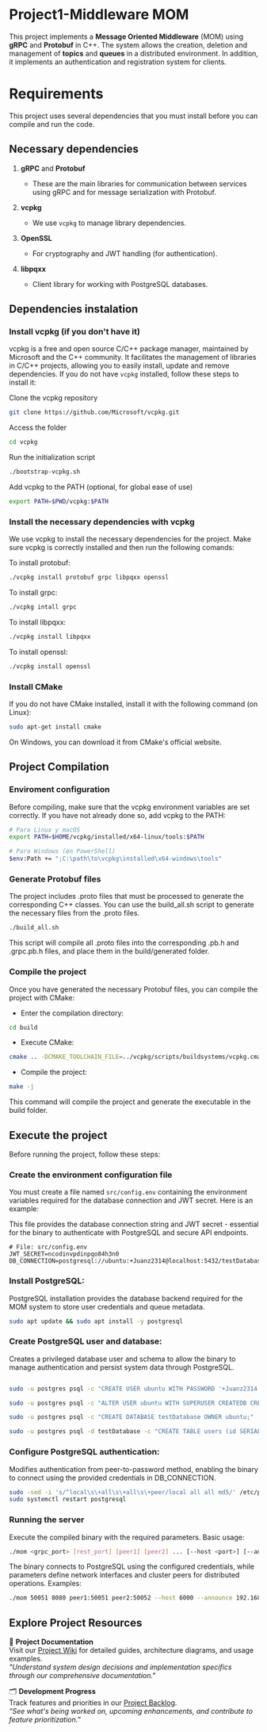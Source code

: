 # Project1-Middleware MOM

This project implements a **Message Oriented Middleware** (MOM) using **gRPC** and **Protobuf** in C++. The system allows the creation, deletion and management of **topics** and **queues** in a distributed environment. In addition, it implements an authentication and registration system for clients.

# Requirements 

This project uses several dependencies that you must install before you can compile and run the code.

## Necessary dependencies

1. **gRPC** and **Protobuf**  
   - These are the main libraries for communication between services using gRPC and for message serialization with Protobuf.
   
2. **vcpkg**  
   - We use `vcpkg` to manage library dependencies.

3. **OpenSSL**  
   - For cryptography and JWT handling (for authentication).

4. **libpqxx**  
   - Client library for working with PostgreSQL databases.

## Dependencies instalation

### Install vcpkg (if you don't have it)

vcpkg is a free and open source C/C++ package manager, maintained by Microsoft and the C++ community. It facilitates the management of libraries in C/C++ projects, allowing you to easily install, update and remove dependencies.
If you do not have `vcpkg` installed, follow these steps to install it:


Clone the vcpkg repository

````bash
git clone https://github.com/Microsoft/vcpkg.git
````

Access the folder

````bash
cd vcpkg
````

Run the initialization script

````bash
./bootstrap-vcpkg.sh
````

Add vcpkg to the PATH (optional, for global ease of use)

````bash
export PATH=$PWD/vcpkg:$PATH
````

### Install the necessary dependencies with vcpkg

We use vcpkg to install the necessary dependencies for the project. Make sure vcpkg is correctly installed and then run the following comands:

To install protobuf:
````bash
./vcpkg install protobuf grpc libpqxx openssl
````

To install grpc:
````bash
./vcpkg intall grpc
````

To install libpqxx:
````bash
./vcpkg install libpqxx
````

To install openssl:
````bash
./vcpkg install openssl
````

### Install CMake

If you do not have CMake installed, install it with the following command (on Linux):
````bash
sudo apt-get install cmake
````
On Windows, you can download it from CMake's official website.

## Project Compilation

### Enviroment configuration

Before compiling, make sure that the vcpkg environment variables are set correctly. If you have not already done so, add vcpkg to the PATH:
````bash
# Para Linux y macOS
export PATH=$HOME/vcpkg/installed/x64-linux/tools:$PATH

# Para Windows (en PowerShell)
$env:Path += ";C:\path\to\vcpkg\installed\x64-windows\tools"
````

### Generate Protobuf files
The project includes .proto files that must be processed to generate the corresponding C++ classes.
You can use the build_all.sh script to generate the necessary files from the .proto files.
````bash
./build_all.sh
````
This script will compile all .proto files into the corresponding .pb.h and .grpc.pb.h files, and place them in the build/generated folder.

### Compile the project
Once you have generated the necessary Protobuf files, you can compile the project with CMake:

- Enter the compilation directory:
````bash
cd build
````

- Execute CMake:
````bash
cmake .. -DCMAKE_TOOLCHAIN_FILE=../vcpkg/scripts/buildsystems/vcpkg.cmake
````

- Compile the project:
````bash
make -j
````
This command will compile the project and generate the executable in the build folder.


## Execute the project

Before running the project, follow these steps:

### Create the environment configuration file

You must create a file named `src/config.env` containing the environment variables required for the database connection and JWT secret. Here is an example:

This file provides the database connection string and JWT secret - essential for the binary to authenticate with PostgreSQL and secure API endpoints.
```env
# File: src/config.env
JWT_SECRET=ncodinvpdinpqo84h3n0
DB_CONNECTION=postgresql://ubuntu:+Juanz2314@localhost:5432/testDatabase
```
### Install PostgreSQL:
PostgreSQL installation provides the database backend required for the MOM system to store user credentials and queue metadata.
```bash
sudo apt update && sudo apt install -y postgresql
```

### Create PostgreSQL user and database:
Creates a privileged database user and schema to allow the binary to manage authentication and persist system data through PostgreSQL.
````bash

sudo -u postgres psql -c "CREATE USER ubuntu WITH PASSWORD '+Juanz2314';"

sudo -u postgres psql -c "ALTER USER ubuntu WITH SUPERUSER CREATEDB CREATEROLE;"

sudo -u postgres psql -c "CREATE DATABASE testDatabase OWNER ubuntu;"

sudo -u postgres psql -d testDatabase -c "CREATE TABLE users (id SERIAL PRIMARY KEY, username VARCHAR(50) UNIQUE NOT NULL, password_hash TEXT NOT NULL);"
````

### Configure PostgreSQL authentication:
Modifies authentication from peer-to-password method, enabling the binary to connect using the provided credentials in DB_CONNECTION.
````bash
sudo -sed -i 's/^local\s\+all\s\+all\s\+peer/local all all md5/' /etc/postgresql/*/main/pg_hba.conf
sudo systemctl restart postgresql
````

### Running the server 
Execute the compiled binary with the required parameters. Basic usage:
````bash
./mom <grpc_port> [rest_port] [peer1] [peer2] ... [--host <port>] [--announce <host_ip>]
````
The binary connects to PostgreSQL using the configured credentials, while parameters define network interfaces and cluster peers for distributed operations.
Examples:
````bash
./mom 50051 8080 peer1:50051 peer2:50052 --host 6000 --announce 192.168.1.100
````
## Explore Project Resources

📖 **Project Documentation**  
Visit our [Project Wiki](https://github.com/AnaSofiR/Project1-Middleware/wiki) for detailed guides, architecture diagrams, and usage examples.  
*"Understand system design decisions and implementation specifics through our comprehensive documentation."*

🗂️ **Development Progress**  
Track features and priorities in our [Project Backlog](https://github.com/users/AnaSofiR/projects/10).  
*"See what's being worked on, upcoming enhancements, and contribute to feature prioritization."*
